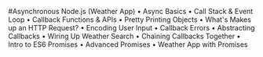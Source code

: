 #Asynchronous Node.js (Weather App)
•	Async Basics
•	Call Stack & Event Loop
•	Callback Functions & APIs
•	Pretty Printing Objects
•	What's Makes up an HTTP Request?
•	Encoding User Input
•	Callback Errors
•	Abstracting Callbacks
•	Wiring Up Weather Search
•	Chaining Callbacks Together
•	Intro to ES6 Promises
•	Advanced Promises
•	Weather App with Promises
